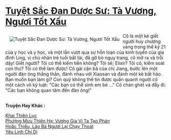 <a href="https://truyentiki.com/tuyet-sac-dan-duoc-su-ta-vuong-nguoi-tot-xau.31561/" title="Tuyệt Sắc Đan Dược Sư: Tà Vương, Ngươi Tốt Xấu"><h1>Tuyệt Sắc Đan Dược Sư: Tà Vương, Ngươi Tốt Xấu</h1></a><div style="display:table"><img align="right" style="float: left; padding: 10px;" src="https://truyentiki.com/a/img/str/src/31561.jpg" alt="Tuyệt Sắc Đan Dược Sư: Tà Vương, Ngươi Tốt Xấu">Cô là một kẻ giết người huy chương vàng trong thế kỷ 21 của y học và y học, và một lần vượt qua sự hỗn loạn của kinh tuyến của gia đình Ling, vị chủ nhân trẻ tuổi bất tài, đã gỡ bỏ ngụy trang, cô mở ra và trỗi dậy! Giết người? Tôi có thể kiếm tiền không? Tôi sẽ; Elixir? Tôi có, kiểm soát con thú? Tôi có thể làm được! Cô gái cặn bã của chị Jiang, bước lên một người đàn ông thẳng thắn, đánh nhau với Xiaosan và đánh một kẻ bất hảo. Bạn muốn bạn làm gì? Con quỷ không thể tin được quấn quanh người cô một cách vô kỷ luật: "Các bạn có thể sinh em bé ..." Cô chán ghét và đẩy đi: "Các bạn không quan tâm đến đàn ông!"</div><p><br><b>Truyện Hay Khác :</b></p><a href="https://truyentiki.com/khai-thien-luc.31560/" alt="Khai Thiên Lục">Khai Thiên Lục</a><br/><a href="https://github.com/nownovels/truyenhay/tree/master/truyenhay/30680/README.md" alt="Phượng Mưu Thiên Hạ: Vương Gia Vì Ta Tạo Phản">Phượng Mưu Thiên Hạ: Vương Gia Vì Ta Tạo Phản</a><br/><a href="https://github.com/nownovels/truyenhay/tree/master/truyenhay/30559/README.md" alt="Hoắc Thiếu, Lão Bà Ngươi Lại Chạy Thoát">Hoắc Thiếu, Lão Bà Ngươi Lại Chạy Thoát</a><br/><a href="https://github.com/nownovels/truyenhay/tree/master/truyenhay/30617/README.md" alt="Yêu Linh Chí Dị">Yêu Linh Chí Dị</a><br/>